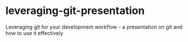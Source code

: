 # leveraging-git-presentation
Leveraging git for your development workflow - a presentation on git and how to use it effectively
